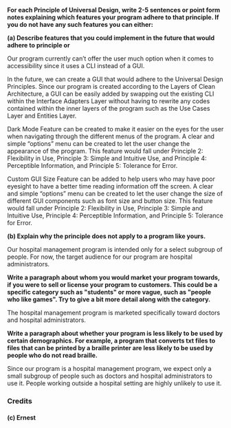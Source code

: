 ﻿**For each Principle of Universal Design, write 2-5 sentences or point form notes explaining which features your program adhere to that principle. If you do not have any such features you can either:**

**(a) Describe features that you could implement in the future that would adhere to principle or**

Our program currently can’t offer the user much option when it comes to accessibility since it uses a CLI instead of a GUI.

In the future, we can create a GUI that would adhere to the Universal Design Principles. Since our program is created according to the Layers of Clean Architecture, a GUI can be easily added by swapping out the existing CLI within the Interface Adapters Layer without having to rewrite any codes contained within the inner layers of the program such as the Use Cases Layer and Entities Layer. 

Dark Mode Feature can be created to make it easier on the eyes for the user when navigating through the different menus of the program. A clear and simple “options” menu can be created to let the user change the appearance of the program. This feature would fall under Principle 2: Flexibility in Use, Principle 3: Simple and Intuitive Use, and Principle 4: Perceptible Information, and Principle 5: Tolerance for Error.

Custom GUI Size Feature can be added to help users who may have poor eyesight to have a better time reading information off the screen. A clear and simple “options” menu can be created to let the user change the size of different GUI components such as font size and button size. This feature would fall under Principle 2: Flexibility in Use, Principle 3: Simple and Intuitive Use, Principle 4: Perceptible Information, and Principle 5: Tolerance for Error.

**(b) Explain why the principle does not apply to a program like yours.**

Our hospital management program is intended only for a select subgroup of people. For now, the target audience for our program are hospital administrators. 

**Write a paragraph about whom you would market your program towards, if you were to sell or license your program to customers. This could be a specific category such as "students" or more vague, such as "people who like games". Try to give a bit more detail along with the category.**

The hospital management program is marketed specifically toward doctors and hospital administrators. 

**Write a paragraph about whether your program is less likely to be used by certain demographics. For example, a program that converts txt files to files that can be printed by a braille printer are less likely to be used by people who do not read braille.**

Since our program is a hospital management program, we expect only a small subgroup of people such as doctors and hospital administrators to use it. People working outside a hospital setting are highly unlikely to use it.

### Credits
#### (c) Ernest